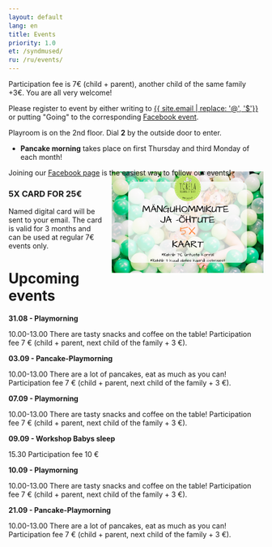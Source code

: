 ```yaml
---
layout: default
lang: en
title: Events
priority: 1.0
et: /syndmused/
ru: /ru/events/
---
```


Participation fee is 7€ (child + parent), another child of the same family +3€. You are all very welcome!

Please register to event by either writing to [{{ site.email | replace: '@', '$'}}](mailto) or putting "Going" to the corresponding [Facebook event](https://www.facebook.com/pg/Torelamangutuba/events/).

Playroom is on the 2nd floor. Dial **2** by the outside door to enter. 

 * **Pancake morning** takes place on first Thursday and third Monday of each month!

Joining our [Facebook page](https://www.facebook.com/Torelamangutuba/events/) is the easiest way to follow our events! 

### 5X CARD FOR 25€

<img alt="5x card" src="../../syndmused/5x-kaart.png" height="200" style="float: right; margin-top: -5em; margin-left: 1em">

Named digital card will be sent to your email. The card is valid for 3 months and can be used at regular 7€ events only.

# Upcoming events


**31.08 - Playmorning**

10.00-13.00
There are tasty snacks and coffee on the table! 
Participation fee 7 € (child + parent, next child of the family + 3 €).


**03.09 - Pancake-Playmorning**

10.00-13.00
There are a lot of pancakes, eat as much as you can!
Participation fee 7 € (child + parent, next child of the family + 3 €).

**07.09 - Playmorning**

10.00-13.00
There are tasty snacks and coffee on the table! 
Participation fee 7 € (child + parent, next child of the family + 3 €).


**09.09 - Workshop Babys sleep**

15.30
Participation fee 10 € 


**10.09 - Playmorning**

10.00-13.00
There are tasty snacks and coffee on the table! 
Participation fee 7 € (child + parent, next child of the family + 3 €).


**21.09 - Pancake-Playmorning**

10.00-13.00
There are a lot of pancakes, eat as much as you can!
Participation fee 7 € (child + parent, next child of the family + 3 €).
